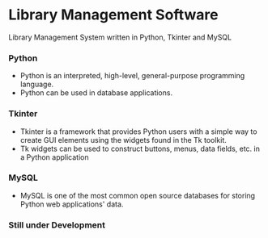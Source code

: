 # Library Management Software

Library Management System written in Python, Tkinter and MySQL

### Python
- Python is an interpreted, high-level, general-purpose programming language.
- Python can be used in database applications.

### Tkinter
- Tkinter is a framework that provides Python users with a simple way to create GUI elements using the widgets found in the Tk toolkit. 
- Tk widgets can be used to construct buttons, menus, data fields, etc. in a Python application

### MySQL
- MySQL is one of the most common open source databases for storing Python web applications' data.

### Still under Development
